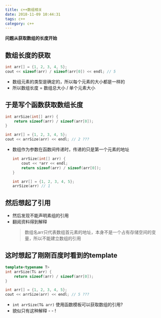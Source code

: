 ```yaml
---
title: c++数组相关
date: 2018-11-09 10:44:31
tags: c++
category: c++
---
```


**问题从获取数组的长度开始**

## 数组长度的获取
```cpp
int arr[] = {1, 2, 3, 4, 5};
cout << sizeof(arr) / sizeof(arr[0]) << endl; // 5
```
- 数组元素的类型是确定的，所以每个元素的大小都是一样的
- 所以数组长度 = 数组总大小 / 单个元素大小

## 于是写个函数获取数组长度
```cpp
int arrSize(int[] arr) {
    return sizeof(arr) / sizeof(arr[0]);
}

int arr[] = {1, 2, 3, 4, 5};
cout << arrSize(arr) << endl; // 2 ???
```
- 数组作为参数在函数间传递时，传递的只是第一个元素的地址
  ```cpp
  int arrSize(int[] arr) {
      cout << *arr << endl;
      return sizeof(arr) / sizeof(arr[0]);
  }
  
  int arr[] = {1, 2, 3, 4, 5};
  arrSize(arr) // 1
  ```

## 然后想起了引用
- 然后发现不能声明素组的引用
- 翻阅资料得到解释
  > 数组名arr只代表数组首元素的地址，本身不是一个占有存储空间的变量，所以不能建立数组的引用

## 这时想起了刚刚百度时看到的template
```cpp
template<typename T>
int arrSize(T& arr) {
    return sizeof(arr) / sizeof(arr[0]);
}

int arr[] = {1, 2, 3, 4, 5};
cout << arrSize(arr) << endl; // 5 ???
```
- `int arrSize(T& arr)` 使用函数模板可以获取数组的引用?
- 貌似只有这种解释 - - !

